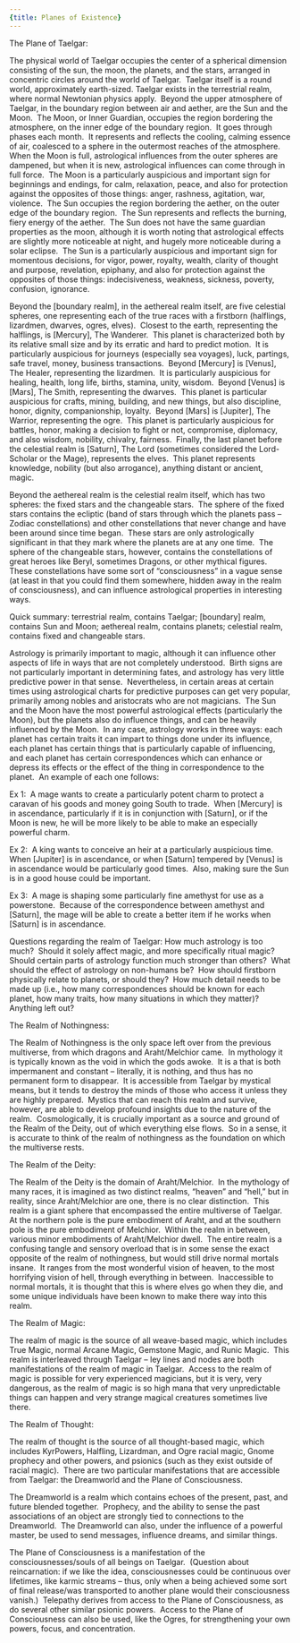 ```yaml
---
{title: Planes of Existence}
---
```



The Plane of Taelgar:   

The physical world of Taelgar occupies the center of a spherical dimension consisting of the sun, the moon, the planets, and the stars, arranged in concentric circles around the world of Taelgar.  Taelgar itself is a round world, approximately earth-sized. Taelgar exists in the terrestrial realm, where normal Newtonian physics apply.  Beyond the upper atmosphere of Taelgar, in the boundary region between air and aether, are the Sun and the Moon.  The Moon, or Inner Guardian, occupies the region bordering the atmosphere, on the inner edge of the boundary region.  It goes through phases each month.  It represents and reflects the cooling, calming essence of air, coalesced to a sphere in the outermost reaches of the atmosphere.  When the Moon is full, astrological influences from the outer spheres are dampened, but when it is new, astrological influences can come through in full force.  The Moon is a particularly auspicious and important sign for beginnings and endings, for calm, relaxation, peace, and also for protection against the opposites of those things: anger, rashness, agitation, war, violence.  The Sun occupies the region bordering the aether, on the outer edge of the boundary region.  The Sun represents and reflects the burning, fiery energy of the aether.  The Sun does not have the same guardian properties as the moon, although it is worth noting that astrological effects are slightly more noticeable at night, and hugely more noticeable during a solar eclipse.  The Sun is a particularly auspicious and important sign for momentous decisions, for vigor, power, royalty, wealth, clarity of thought and purpose, revelation, epiphany, and also for protection against the opposites of those things: indecisiveness, weakness, sickness, poverty, confusion, ignorance. 

Beyond the [boundary realm], in the aethereal realm itself, are five celestial spheres, one representing each of the true races with a firstborn (halflings, lizardmen, dwarves, ogres, elves).  Closest to the earth, representing the halflings, is [Mercury], The Wanderer.  This planet is characterized both by its relative small size and by its erratic and hard to predict motion.  It is particularly auspicious for journeys (especially sea voyages), luck, partings, safe travel, money, business transactions.  Beyond [Mercury] is [Venus], The Healer, representing the lizardmen.  It is particularly auspicious for healing, health, long life, births, stamina, unity, wisdom.  Beyond [Venus] is [Mars], The Smith, representing the dwarves.  This planet is particular auspicious for crafts, mining, building, and new things, but also discipline, honor, dignity, companionship, loyalty.  Beyond [Mars] is [Jupiter], The Warrior, representing the ogre.  This planet is particularly auspicious for battles, honor, making a decision to fight or not, compromise, diplomacy, and also wisdom, nobility, chivalry, fairness.  Finally, the last planet before the celestial realm is [Saturn], The Lord (sometimes considered the Lord-Scholar or the Mage), represents the elves.  This planet represents knowledge, nobility (but also arrogance), anything distant or ancient, magic.   

Beyond the aethereal realm is the celestial realm itself, which has two spheres: the fixed stars and the changeable stars.  The sphere of the fixed stars contains the ecliptic (band of stars through which the planets pass – Zodiac constellations) and other constellations that never change and have been around since time began.  These stars are only astrologically significant in that they mark where the planets are at any one time.  The sphere of the changeable stars, however, contains the constellations of great heroes like Beryl, sometimes Dragons, or other mythical figures.  These constellations have some sort of “consciousness” in a vague sense (at least in that you could find them somewhere, hidden away in the realm of consciousness), and can influence astrological properties in interesting ways.   

Quick summary: terrestrial realm, contains Taelgar; [boundary] realm, contains Sun and Moon; aethereal realm, contains planets; celestial realm, contains fixed and changeable stars. 

Astrology is primarily important to magic, although it can influence other aspects of life in ways that are not completely understood.  Birth signs are not particularly important in determining fates, and astrology has very little predictive power in that sense.  Nevertheless, in certain areas at certain times using astrological charts for predictive purposes can get very popular, primarily among nobles and aristocrats who are not magicians.  The Sun and the Moon have the most powerful astrological effects (particularly the Moon), but the planets also do influence things, and can be heavily influenced by the Moon.  In any case, astrology works in three ways: each planet has certain traits it can impart to things done under its influence, each planet has certain things that is particularly capable of influencing, and each planet has certain correspondences which can enhance or depress its effects or the effect of the thing in correspondence to the planet.  An example of each one follows: 

Ex 1:  A mage wants to create a particularly potent charm to protect a caravan of his goods and money going South to trade.  When [Mercury] is in ascendance, particularly if it is in conjunction with [Saturn], or if the Moon is new, he will be more likely to be able to make an especially powerful charm. 

Ex 2:  A king wants to conceive an heir at a particularly auspicious time.  When [Jupiter] is in ascendance, or when [Saturn] tempered by [Venus] is in ascendance would be particularly good times.  Also, making sure the Sun is in a good house could be important. 

Ex 3:  A mage is shaping some particularly fine amethyst for use as a powerstone.  Because of the correspondence between amethyst and [Saturn], the mage will be able to create a better item if he works when [Saturn] is in ascendance.   

Questions regarding the realm of Taelgar: How much astrology is too much?  Should it solely affect magic, and more specifically ritual magic?  Should certain parts of astrology function much stronger than others?  What should the effect of astrology on non-humans be?  How should firstborn physically relate to planets, or should they?  How much detail needs to be made up (i.e., how many correspondences should be known for each planet, how many traits, how many situations in which they matter)?  Anything left out? 

The Realm of Nothingness: 

The Realm of Nothingness is the only space left over from the previous multiverse, from which dragons and Araht/Melchior came.  In mythology it is typically known as the void in which the gods awoke.  It is a that is both impermanent and constant – literally, it is nothing, and thus has no permanent form to disappear.  It is accessible from Taelgar by mystical means, but it tends to destroy the minds of those who access it unless they are highly prepared.  Mystics that can reach this realm and survive, however, are able to develop profound insights due to the nature of the realm.  Cosmologically, it is crucially important as a source and ground of the Realm of the Deity, out of which everything else flows.  So in a sense, it is accurate to think of the realm of nothingness as the foundation on which the multiverse rests.   

The Realm of the Deity: 

The Realm of the Deity is the domain of Araht/Melchior.  In the mythology of many races, it is imagined as two distinct realms, “heaven” and “hell,” but in reality, since Araht/Melchior are one, there is no clear distinction.  This realm is a giant sphere that encompassed the entire multiverse of Taelgar.  At the northern pole is the pure embodiment of Araht, and at the southern pole is the pure embodiment of Melchior.  Within the realm in between, various minor embodiments of Araht/Melchior dwell.  The entire realm is a confusing tangle and sensory overload that is in some sense the exact opposite of the realm of nothingness, but would still drive normal mortals insane.  It ranges from the most wonderful vision of heaven, to the most horrifying vision of hell, through everything in between.  Inaccessible to normal mortals, it is thought that this is where elves go when they die, and some unique individuals have been known to make there way into this realm. 

The Realm of Magic: 

The realm of magic is the source of all weave-based magic, which includes True Magic, normal Arcane Magic, Gemstone Magic, and Runic Magic.  This realm is interleaved through Taelgar – ley lines and nodes are both manifestations of the realm of magic in Taelgar.  Access to the realm of magic is possible for very experienced magicians, but it is very, very dangerous, as the realm of magic is so high mana that very unpredictable things can happen and very strange magical creatures sometimes live there.         

The Realm of Thought: 

The realm of thought is the source of all thought-based magic, which includes KyrPowers, Halfling, Lizardman, and Ogre racial magic, Gnome prophecy and other powers, and psionics (such as they exist outside of racial magic).  There are two particular manifestations that are accessible from Taelgar: the Dreamworld and the Plane of Consciousness.  

The Dreamworld is a realm which contains echoes of the present, past, and future blended together.  Prophecy, and the ability to sense the past associations of an object are strongly tied to connections to the Dreamworld.  The Dreamworld can also, under the influence of a powerful master, be used to send messages, influence dreams, and similar things.   

The Plane of Consciousness is a manifestation of the consciousnesses/souls of all beings on Taelgar.  (Question about reincarnation: if we like the idea, consciousnesses could be continuous over lifetimes, like karmic streams – thus, only when a being achieved some sort of final release/was transported to another plane would their consciousness vanish.)  Telepathy derives from access to the Plane of Consciousness, as do several other similar psionic powers.  Access to the Plane of Consciousness can also be used, like the Ogres, for strengthening your own powers, focus, and concentration.